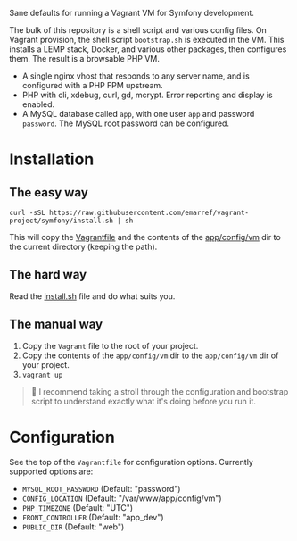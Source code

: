 Sane defaults for running a Vagrant VM for Symfony development.

The bulk of this repository is a shell script and various config files. On Vagrant provision, the shell script `bootstrap.sh` is executed in the VM. This installs a LEMP stack, Docker, and various other packages, then configures them. The result is a browsable PHP VM.

- A single nginx vhost that responds to any server name, and is configured with a PHP FPM upstream.
- PHP with cli, xdebug, curl, gd, mcrypt. Error reporting and display is enabled.
- A MySQL database called `app`, with one user `app` and password `password`. The MySQL root password can be configured.

# Installation

## The easy way

`curl -sSL https://raw.githubusercontent.com/emarref/vagrant-project/symfony/install.sh | sh`

This will copy the [Vagrantfile](Vagrantfile) and the contents of the [app/config/vm](app/config/vm) dir to the current directory (keeping the path).

## The hard way

Read the [install.sh](install.sh) file and do what suits you.

## The manual way

1. Copy the `Vagrant` file to the root of your project.
2. Copy the contents of the `app/config/vm` dir to the `app/config/vm` dir of your project.
3. `vagrant up`

> :rocket: I recommend taking a stroll through the configuration and bootstrap script to understand exactly what it's doing before you run it.

# Configuration

See the top of the `Vagrantfile` for configuration options. Currently supported options are:

- `MYSQL_ROOT_PASSWORD` (Default: "password")
- `CONFIG_LOCATION` (Default: "/var/www/app/config/vm")
- `PHP_TIMEZONE` (Default: "UTC")
- `FRONT_CONTROLLER` (Default: "app_dev")
- `PUBLIC_DIR` (Default: "web")
